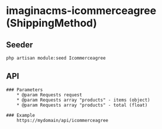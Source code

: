 # imaginacms-icommerceagree (ShippingMethod)

## Seeder
```bash
php artisan module:seed Icommerceagree
```

## API

    ### Parameters
        * @param Requests request
        * @param Requests array "products" - items (object) 
        * @param Requests array "products" - total (float)

    ### Example
        https://mydomain/api/icommerceagree